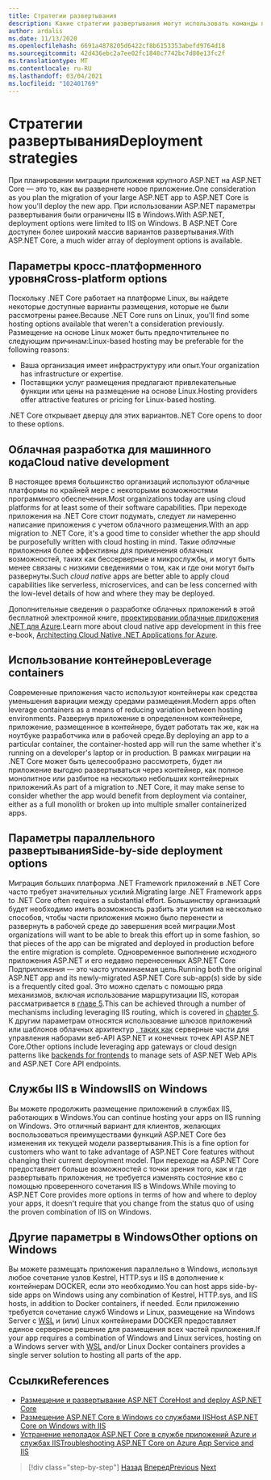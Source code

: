 ```yaml
---
title: Стратегии развертывания
description: Какие стратегии развертывания могут использовать команды при переходе с ASP.NET на ASP.NET Core? Может ли добавочная миграция разрешать параллельное развертывание платформа .NET Framework и приложений .NET Core, обеспечивая удобство работы пользователей?
author: ardalis
ms.date: 11/13/2020
ms.openlocfilehash: 6691a4878205d6422cf8b6153353abefd9764d18
ms.sourcegitcommit: 42d436ebc2a7ee02fc1848c7742bc7d80e13fc2f
ms.translationtype: MT
ms.contentlocale: ru-RU
ms.lasthandoff: 03/04/2021
ms.locfileid: "102401769"
---
```

# <a name="deployment-strategies"></a><span data-ttu-id="836a4-104">Стратегии развертывания</span><span class="sxs-lookup"><span data-stu-id="836a4-104">Deployment strategies</span></span>

<span data-ttu-id="836a4-105">При планировании миграции приложения крупного ASP.NET на ASP.NET Core — это то, как вы развернете новое приложение.</span><span class="sxs-lookup"><span data-stu-id="836a4-105">One consideration as you plan the migration of your large ASP.NET app to ASP.NET Core is how you'll deploy the new app.</span></span> <span data-ttu-id="836a4-106">При использовании ASP.NET параметры развертывания были ограничены IIS в Windows.</span><span class="sxs-lookup"><span data-stu-id="836a4-106">With ASP.NET, deployment options were limited to IIS on Windows.</span></span> <span data-ttu-id="836a4-107">В ASP.NET Core доступен более широкий массив вариантов развертывания.</span><span class="sxs-lookup"><span data-stu-id="836a4-107">With ASP.NET Core, a much wider array of deployment options is available.</span></span>

## <a name="cross-platform-options"></a><span data-ttu-id="836a4-108">Параметры кросс-платформенного уровня</span><span class="sxs-lookup"><span data-stu-id="836a4-108">Cross-platform options</span></span>

<span data-ttu-id="836a4-109">Поскольку .NET Core работает на платформе Linux, вы найдете некоторые доступные варианты размещения, которые не были рассмотрены ранее.</span><span class="sxs-lookup"><span data-stu-id="836a4-109">Because .NET Core runs on Linux, you'll find some hosting options available that weren't a consideration previously.</span></span> <span data-ttu-id="836a4-110">Размещение на основе Linux может быть предпочтительнее по следующим причинам:</span><span class="sxs-lookup"><span data-stu-id="836a4-110">Linux-based hosting may be preferable for the following reasons:</span></span>

* <span data-ttu-id="836a4-111">Ваша организация имеет инфраструктуру или опыт.</span><span class="sxs-lookup"><span data-stu-id="836a4-111">Your organization has infrastructure or expertise.</span></span>
* <span data-ttu-id="836a4-112">Поставщики услуг размещения предлагают привлекательные функции или цены на размещение на основе Linux.</span><span class="sxs-lookup"><span data-stu-id="836a4-112">Hosting providers offer attractive features or pricing for Linux-based hosting.</span></span>

<span data-ttu-id="836a4-113">.NET Core открывает дверцу для этих вариантов.</span><span class="sxs-lookup"><span data-stu-id="836a4-113">.NET Core opens to door to these options.</span></span>

## <a name="cloud-native-development"></a><span data-ttu-id="836a4-114">Облачная разработка для машинного кода</span><span class="sxs-lookup"><span data-stu-id="836a4-114">Cloud native development</span></span>

<span data-ttu-id="836a4-115">В настоящее время большинство организаций используют облачные платформы по крайней мере с некоторыми возможностями программного обеспечения.</span><span class="sxs-lookup"><span data-stu-id="836a4-115">Most organizations today are using cloud platforms for at least some of their software capabilities.</span></span> <span data-ttu-id="836a4-116">При переходе приложения на .NET Core стоит подумать, следует ли намеренно написание приложения с учетом облачного размещения.</span><span class="sxs-lookup"><span data-stu-id="836a4-116">With an app migration to .NET Core, it's a good time to consider whether the app should be purposefully written with cloud hosting in mind.</span></span> <span data-ttu-id="836a4-117">Такие *облачные* приложения более эффективны для применения облачных возможностей, таких как бессерверные и микрослужбы, и могут быть менее связаны с низкими сведениями о том, как и где они могут быть развернуты.</span><span class="sxs-lookup"><span data-stu-id="836a4-117">Such *cloud native* apps are better able to apply cloud capabilities like serverless, microservices, and can be less concerned with the low-level details of how and where they may be deployed.</span></span>

<span data-ttu-id="836a4-118">Дополнительные сведения о разработке облачных приложений в этой бесплатной электронной книге, [проектировании облачные приложения .NET для Azure](../cloud-native/index.md).</span><span class="sxs-lookup"><span data-stu-id="836a4-118">Learn more about cloud native app development in this free e-book, [Architecting Cloud Native .NET Applications for Azure](../cloud-native/index.md).</span></span>

## <a name="leverage-containers"></a><span data-ttu-id="836a4-119">Использование контейнеров</span><span class="sxs-lookup"><span data-stu-id="836a4-119">Leverage containers</span></span>

<span data-ttu-id="836a4-120">Современные приложения часто используют контейнеры как средства уменьшения вариации между средами размещения.</span><span class="sxs-lookup"><span data-stu-id="836a4-120">Modern apps often leverage containers as a means of reducing variation between hosting environments.</span></span> <span data-ttu-id="836a4-121">Развернув приложение в определенном контейнере, приложение, размещенное в контейнере, будет работать так же, как на ноутбуке разработчика или в рабочей среде.</span><span class="sxs-lookup"><span data-stu-id="836a4-121">By deploying an app to a particular container, the container-hosted app will run the same whether it's running on a developer's laptop or in production.</span></span> <span data-ttu-id="836a4-122">В рамках миграции на .NET Core может быть целесообразно рассмотреть, будет ли приложение выгодно развертываться через контейнер, как полное монолитное или разбитое на несколько небольших контейнерных приложений.</span><span class="sxs-lookup"><span data-stu-id="836a4-122">As part of a migration to .NET Core, it may make sense to consider whether the app would benefit from deployment via container, either as a full monolith or broken up into multiple smaller containerized apps.</span></span>

## <a name="side-by-side-deployment-options"></a><span data-ttu-id="836a4-123">Параметры параллельного развертывания</span><span class="sxs-lookup"><span data-stu-id="836a4-123">Side-by-side deployment options</span></span>

<span data-ttu-id="836a4-124">Миграция больших платформа .NET Framework приложений в .NET Core часто требует значительных усилий.</span><span class="sxs-lookup"><span data-stu-id="836a4-124">Migrating large .NET Framework apps to .NET Core often requires a substantial effort.</span></span> <span data-ttu-id="836a4-125">Большинству организаций будет необходимо иметь возможность разбить эти усилия на несколько способов, чтобы части приложения можно было перенести и развернуть в рабочей среде до завершения всей миграции.</span><span class="sxs-lookup"><span data-stu-id="836a4-125">Most organizations will want to be able to break this effort up in some fashion, so that pieces of the app can be migrated and deployed in production before the entire migration is complete.</span></span> <span data-ttu-id="836a4-126">Одновременное выполнение исходного приложения ASP.NET и его недавно перенесенных ASP.NET Core Подприложения — это часто упоминаемая цель.</span><span class="sxs-lookup"><span data-stu-id="836a4-126">Running both the original ASP.NET app and its newly-migrated ASP.NET Core sub-app(s) side by side is a frequently cited goal.</span></span> <span data-ttu-id="836a4-127">Это можно сделать с помощью ряда механизмов, включая использование маршрутизации IIS, которая рассматривается в [главе 5](deployment-scenarios.md).</span><span class="sxs-lookup"><span data-stu-id="836a4-127">This can be achieved through a number of mechanisms including leveraging IIS routing, which is covered in [chapter 5](deployment-scenarios.md).</span></span> <span data-ttu-id="836a4-128">К другим параметрам относятся использование шлюзов приложений или шаблонов облачных архитектур [, таких как](/azure/architecture/patterns/backends-for-frontends) серверные части для управления наборами веб-API ASP.NET и конечных точек API ASP.NET Core.</span><span class="sxs-lookup"><span data-stu-id="836a4-128">Other options include leveraging app gateways or cloud design patterns like [backends for frontends](/azure/architecture/patterns/backends-for-frontends) to manage sets of ASP.NET Web APIs and ASP.NET Core API endpoints.</span></span>

## <a name="iis-on-windows"></a><span data-ttu-id="836a4-129">Службы IIS в Windows</span><span class="sxs-lookup"><span data-stu-id="836a4-129">IIS on Windows</span></span>

<span data-ttu-id="836a4-130">Вы можете продолжить размещение приложений в службах IIS, работающих в Windows.</span><span class="sxs-lookup"><span data-stu-id="836a4-130">You can continue hosting your apps on IIS running on Windows.</span></span> <span data-ttu-id="836a4-131">Это отличный вариант для клиентов, желающих воспользоваться преимуществами функций ASP.NET Core без изменения их текущей модели развертывания.</span><span class="sxs-lookup"><span data-stu-id="836a4-131">This is a fine option for customers who want to take advantage of ASP.NET Core features without changing their current deployment model.</span></span> <span data-ttu-id="836a4-132">При переходе на ASP.NET Core предоставляет больше возможностей с точки зрения того, как и где развертывать приложения, не требуется изменять состояние кво с помощью проверенного сочетания IIS в Windows.</span><span class="sxs-lookup"><span data-stu-id="836a4-132">While moving to ASP.NET Core provides more options in terms of how and where to deploy your apps, it doesn't require that you change from the status quo of using the proven combination of IIS on Windows.</span></span>

## <a name="other-options-on-windows"></a><span data-ttu-id="836a4-133">Другие параметры в Windows</span><span class="sxs-lookup"><span data-stu-id="836a4-133">Other options on Windows</span></span>

<span data-ttu-id="836a4-134">Вы можете размещать приложения параллельно в Windows, используя любое сочетание узлов Kestrel, HTTP.sys и IIS в дополнение к контейнерам DOCKER, если это необходимо.</span><span class="sxs-lookup"><span data-stu-id="836a4-134">You can host apps side-by-side apps on Windows using any combination of Kestrel, HTTP.sys, and IIS hosts, in addition to Docker containers, if needed.</span></span> <span data-ttu-id="836a4-135">Если приложению требуется сочетание служб Windows и Linux, размещение на Windows Server с [WSL](/windows/wsl/about) и (или) Linux контейнерами DOCKER предоставляет единое серверное решение для размещения всех частей приложения.</span><span class="sxs-lookup"><span data-stu-id="836a4-135">If your app requires a combination of Windows and Linux services, hosting on a Windows server with [WSL](/windows/wsl/about) and/or Linux Docker containers provides a single server solution to hosting all parts of the app.</span></span>

## <a name="references"></a><span data-ttu-id="836a4-136">Ссылки</span><span class="sxs-lookup"><span data-stu-id="836a4-136">References</span></span>

- [<span data-ttu-id="836a4-137">Размещение и развертывание ASP.NET Core</span><span class="sxs-lookup"><span data-stu-id="836a4-137">Host and deploy ASP.NET Core</span></span>](/aspnet/core/host-and-deploy/)
- [<span data-ttu-id="836a4-138">Размещение ASP.NET Core в Windows со службами IIS</span><span class="sxs-lookup"><span data-stu-id="836a4-138">Host ASP.NET Core on Windows with IIS</span></span>](/aspnet/core/host-and-deploy/iis/)
- [<span data-ttu-id="836a4-139">Устранение неполадок ASP.NET Core в службе приложений Azure и службах IIS</span><span class="sxs-lookup"><span data-stu-id="836a4-139">Troubleshooting ASP.NET Core on Azure App Service and IIS</span></span>](/aspnet/core/test/troubleshoot-azure-iis)

>[!div class="step-by-step"]
><span data-ttu-id="836a4-140">[Назад](migrate-web-forms.md)
>[Вперед](additional-migration-resources.md)</span><span class="sxs-lookup"><span data-stu-id="836a4-140">[Previous](migrate-web-forms.md)
[Next](additional-migration-resources.md)</span></span>
